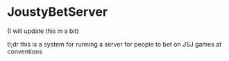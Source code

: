 # JoustyBetServer

(I will update this in a bit)

tl;dr this is a system for running a server for people to bet on JSJ games at conventions
